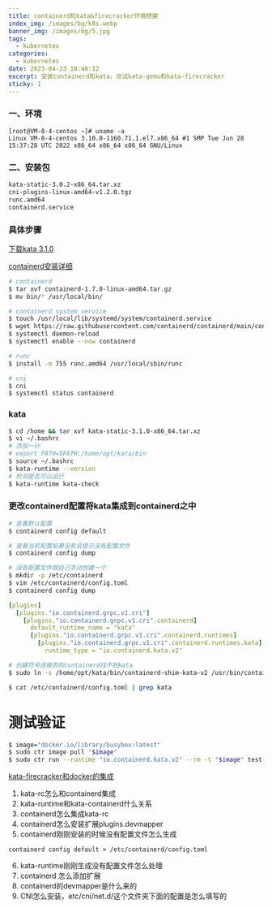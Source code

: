 ```yaml
---
title: containerd和kata&firecracker环境搭建
index_img: /images/bg/k8s.webp
banner_img: /images/bg/5.jpg
tags:
  - kubernetes
categories:
  - kubernetes
date: 2023-04-23 18:40:12
excerpt: 安装containerd和kata，测试kata-qemu和kata-firecracker
sticky: 1
---
```



### 一、环境

```
[root@VM-8-4-centos ~]# uname -a
Linux VM-8-4-centos 3.10.0-1160.71.1.el7.x86_64 #1 SMP Tue Jun 28 15:37:28 UTC 2022 x86_64 x86_64 x86_64 GNU/Linux
```

### 二、安装包

``` txt
kata-static-3.0.2-x86_64.tar.xz
cni-plugins-linux-amd64-v1.2.0.tgz
runc.amd64
containerd.service
```

### 

### 具体步骤

[下载kata 3.1.0](https://github.com/kata-containers/kata-containers/blob/main/docs/install/container-manager/containerd/containerd-install.md)

[containerd安装详细](https://github.com/containerd/containerd/blob/main/docs/getting-started.md)

``` sh
# containerd
$ tar xvf containerd-1.7.0-linux-amd64.tar.gz
$ mv bin/* /usr/local/bin/

# containerd system service
$ touch /usr/local/lib/systemd/system/containerd.service
$ wget https://raw.githubusercontent.com/containerd/containerd/main/containerd.service
$ systemctl daemon-reload
$ systemctl enable --now containerd

# runc
$ install -m 755 runc.amd64 /usr/local/sbin/runc

# cni
$ cni 
$ systemctl status containerd
```



### kata

``` bash
$ cd /home && tar xvf kata-static-3.1.0-x86_64.tar.xz
$ vi ~/.bashrc
# 添加一行
# export PATH=$PATH:/home/opt/kata/bin
$ source ~/.bashrc
$ kata-runtime --version
# 检测是否可以运行
$ kata-runtime kata-check
```

### 更改containerd配置将kata集成到containerd之中

``` sh
# 查看默认配置
$ containerd config default

# 查看当前配置如果没有会提示没有配置文件
$ containerd config dump

# 没有配置文件就自己手动创建一个
$ mkdir -p /etc/containerd
$ vim /etc/containerd/config.toml
$ containerd config dump
```

``` yml
[plugins]
  [plugins."io.containerd.grpc.v1.cri"]
    [plugins."io.containerd.grpc.v1.cri".containerd]
      default_runtime_name = "kata"
      [plugins."io.containerd.grpc.v1.cri".containerd.runtimes]
        [plugins."io.containerd.grpc.v1.cri".containerd.runtimes.kata]
          runtime_type = "io.containerd.kata.v2"
```

``` bash
# 创建符号连接否则containerd找不到kata
$ sudo ln -s /home/opt/kata/bin/containerd-shim-kata-v2 /usr/bin/containerd-shim-kata-v2
```

``` bash
$ cat /etc/containerd/config.toml | grep kata
```

# 测试验证


``` sh
$ image="docker.io/library/busybox:latest"
$ sudo ctr image pull "$image"
$ sudo ctr run --runtime "io.containerd.kata.v2" --rm -t "$image" test-kata uname -r
```



[kata-firecracker和docker的集成](https://github.com/kata-containers/documentation/wiki/Initial-release-of-Kata-Containers-with-Firecracker-support)


1. kata-rc怎么和containerd集成
2. kata-runtime和kata-containerd什么关系
3. containerd怎么集成kata-rc
4. containerd怎么安装扩展plugins.devmapper
5. containerd刚刚安装的时候没有配置文件怎么生成
```
containerd config default > /etc/containerd/config.toml
```
6. kata-runtime刚刚生成没有配置文件怎么处理
7. containerd 怎么添加扩展
8. containerd的devmapper是什么来的
9. CNI怎么安装，etc/cni/net.d/这个文件夹下面的配置是怎么填写的

